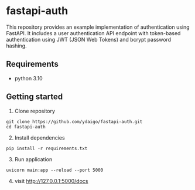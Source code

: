 # fastapi-auth

This repository provides an example implementation of authentication using FastAPI. It includes a user authentication API endpoint with token-based authentication using JWT (JSON Web Tokens) and bcrypt password hashing.

## Requirements

- python 3.10

## Getting started

1. Clone repository

```
git clone https://github.com/ydaigo/fastapi-auth.git
cd fastapi-auth
```

2. Install dependencies


```
pip install -r requirements.txt
```

3. Run application



```
uvicorn main:app --reload --port 5000
```

4. visit http://127.0.0.1:5000/docs
